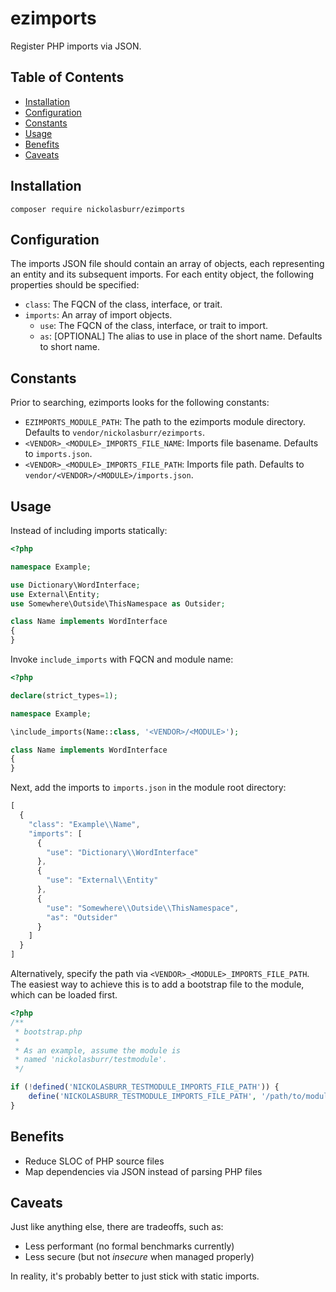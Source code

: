 # ezimports

Register PHP imports via JSON.

## Table of Contents

- [Installation](#installation)
- [Configuration](#configuration)
- [Constants](#constants)
- [Usage](#usage)
- [Benefits](#benefits)
- [Caveats](#caveats)

## Installation

```
composer require nickolasburr/ezimports
```

## Configuration

The imports JSON file should contain an array of objects, each representing an entity and its subsequent imports.
For each entity object, the following properties should be specified:

- `class`: The FQCN of the class, interface, or trait.
- `imports`: An array of import objects.
  + `use`: The FQCN of the class, interface, or trait to import.
  + `as`: [OPTIONAL] The alias to use in place of the short name. Defaults to short name.

## Constants

Prior to searching, ezimports looks for the following constants:

- `EZIMPORTS_MODULE_PATH`: The path to the ezimports module directory. Defaults to `vendor/nickolasburr/ezimports`.
- `<VENDOR>_<MODULE>_IMPORTS_FILE_NAME`: Imports file basename. Defaults to `imports.json`.
- `<VENDOR>_<MODULE>_IMPORTS_FILE_PATH`: Imports file path. Defaults to `vendor/<VENDOR>/<MODULE>/imports.json`.

## Usage

Instead of including imports statically:

```php
<?php

namespace Example;

use Dictionary\WordInterface;
use External\Entity;
use Somewhere\Outside\ThisNamespace as Outsider;

class Name implements WordInterface
{
}
```

Invoke `include_imports` with FQCN and module name:

```php
<?php

declare(strict_types=1);

namespace Example;

\include_imports(Name::class, '<VENDOR>/<MODULE>');

class Name implements WordInterface
{
}
```

Next, add the imports to `imports.json` in the module root directory:

```js
[
  {
    "class": "Example\\Name",
    "imports": [
      {
        "use": "Dictionary\\WordInterface"
      },
      {
        "use": "External\\Entity"
      },
      {
        "use": "Somewhere\\Outside\\ThisNamespace",
        "as": "Outsider"
      }
    ]
  }
]
```

Alternatively, specify the path via `<VENDOR>_<MODULE>_IMPORTS_FILE_PATH`.
The easiest way to achieve this is to add a bootstrap file to the module,
which can be loaded first.

```php
<?php
/**
 * bootstrap.php
 *
 * As an example, assume the module is
 * named 'nickolasburr/testmodule'.
 */

if (!defined('NICKOLASBURR_TESTMODULE_IMPORTS_FILE_PATH')) {
    define('NICKOLASBURR_TESTMODULE_IMPORTS_FILE_PATH', '/path/to/module/imports.json');
}
```

## Benefits

- Reduce SLOC of PHP source files
- Map dependencies via JSON instead of parsing PHP files

## Caveats

Just like anything else, there are tradeoffs, such as:

- Less performant (no formal benchmarks currently)
- Less secure (but not _insecure_ when managed properly)

In reality, it's probably better to just stick with static imports.
